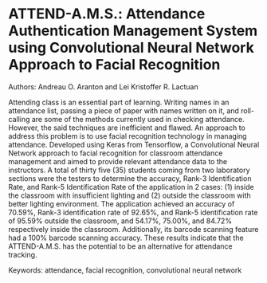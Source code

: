 # ATTEND-A.M.S.: Attendance Authentication Management System using Convolutional Neural Network Approach to Facial Recognition
Authors: Andreau O. Aranton and Lei Kristoffer R. Lactuan

Attending class is an essential part of learning. Writing names in an attendance list, passing a piece of paper with names written on it, and roll-calling are some of the methods currently used in checking attendance. However, the said techniques are inefficient and flawed. An approach to address this problem is to use facial recognition technology in managing attendance. Developed using Keras from Tensorflow,  a Convolutional Neural Network approach to facial recognition for classroom attendance management and aimed to provide relevant attendance data to the instructors. A total of thirty five (35) students coming from two laboratory sections were the testers to determine the accuracy, Rank-3 Identification Rate, and Rank-5 Identification Rate of the application in 2 cases: (1) inside the classroom with insufficient lighting and (2) outside the classroom with better lighting environment. The application achieved an accuracy of 70.59%, Rank-3 identification rate of 92.65%, and Rank-5 identification rate of 95.59% outside the classroom, and 54.17%, 75.00%, and 84.72% respectively inside the classroom. Additionally, its barcode scanning feature had a 100% barcode scanning accuracy. These results indicate that the ATTEND-A.M.S. has the potential to be an alternative for attendance tracking.

Keywords: attendance, facial recognition, convolutional neural network
